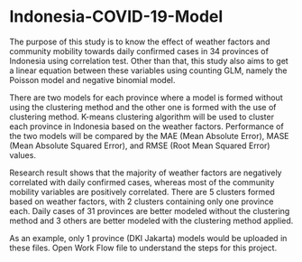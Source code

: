 # Indonesia-COVID-19-Model

The purpose of this study is to know the effect of weather factors and community mobility towards daily confirmed cases in 34 provinces of Indonesia using correlation test. Other than that, this study also aims to get a linear equation between these variables using counting GLM, namely the Poisson model and negative binomial model. 

There are two models for each province where a model is formed without using the clustering method and the other one is formed with the use of clustering method. K-means clustering algorithm will be used to cluster each province in Indonesia based on the weather factors. Performance of the two models will be compared by the MAE (Mean Absolute Error), MASE (Mean Absolute Squared Error), and RMSE (Root Mean Squared Error) values. 

Research result shows that the majority of weather factors are negatively correlated with daily confirmed cases, whereas most of the community mobility variables are positively correlated. There are 5 clusters formed based on weather factors, with 2 clusters containing only one province each. Daily cases of 31 provinces are better modeled without the clustering method and 3 others are better modeled with the clustering method applied.

As an example, only 1 province (DKI Jakarta) models would be uploaded in these files. Open Work Flow file to understand the steps for this project.
